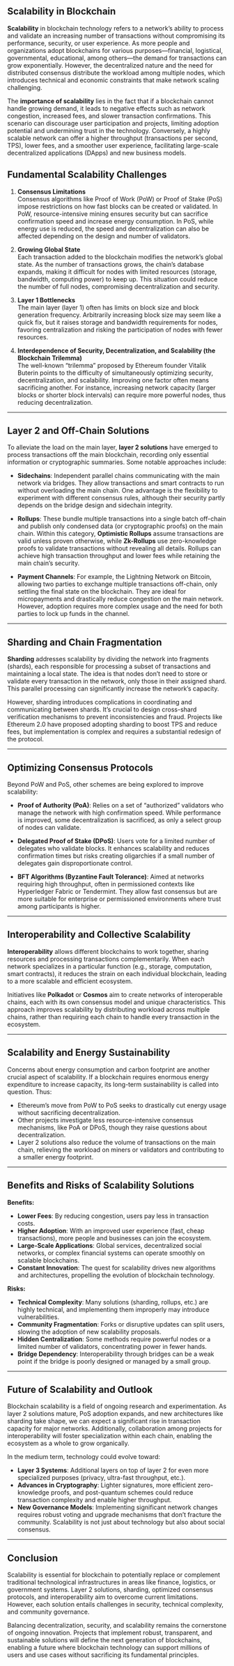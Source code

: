 ## **Scalability in Blockchain**

**Scalability** in blockchain technology refers to a network’s ability to process and validate an increasing number of transactions without compromising its performance, security, or user experience. As more people and organizations adopt blockchains for various purposes—financial, logistical, governmental, educational, among others—the demand for transactions can grow exponentially. However, the decentralized nature and the need for distributed consensus distribute the workload among multiple nodes, which introduces technical and economic constraints that make network scaling challenging.

The **importance of scalability** lies in the fact that if a blockchain cannot handle growing demand, it leads to negative effects such as network congestion, increased fees, and slower transaction confirmations. This scenario can discourage user participation and projects, limiting adoption potential and undermining trust in the technology. Conversely, a highly scalable network can offer a higher throughput (transactions per second, TPS), lower fees, and a smoother user experience, facilitating large-scale decentralized applications (DApps) and new business models.



## **Fundamental Scalability Challenges**

1. **Consensus Limitations**  
   Consensus algorithms like Proof of Work (PoW) or Proof of Stake (PoS) impose restrictions on how fast blocks can be created or validated. In PoW, resource-intensive mining ensures security but can sacrifice confirmation speed and increase energy consumption. In PoS, while energy use is reduced, the speed and decentralization can also be affected depending on the design and number of validators.

2. **Growing Global State**  
   Each transaction added to the blockchain modifies the network’s global state. As the number of transactions grows, the chain’s database expands, making it difficult for nodes with limited resources (storage, bandwidth, computing power) to keep up. This situation could reduce the number of full nodes, compromising decentralization and security.

3. **Layer 1 Bottlenecks**  
   The main layer (layer 1) often has limits on block size and block generation frequency. Arbitrarily increasing block size may seem like a quick fix, but it raises storage and bandwidth requirements for nodes, favoring centralization and risking the participation of nodes with fewer resources.

4. **Interdependence of Security, Decentralization, and Scalability (the Blockchain Trilemma)**  
   The well-known “trilemma” proposed by Ethereum founder Vitalik Buterin points to the difficulty of simultaneously optimizing security, decentralization, and scalability. Improving one factor often means sacrificing another. For instance, increasing network capacity (larger blocks or shorter block intervals) can require more powerful nodes, thus reducing decentralization.

---

## **Layer 2 and Off-Chain Solutions**

To alleviate the load on the main layer, **layer 2 solutions** have emerged to process transactions off the main blockchain, recording only essential information or cryptographic summaries. Some notable approaches include:

- **Sidechains**: Independent parallel chains communicating with the main network via bridges. They allow transactions and smart contracts to run without overloading the main chain. One advantage is the flexibility to experiment with different consensus rules, although their security partly depends on the bridge design and sidechain integrity.

- **Rollups**: These bundle multiple transactions into a single batch off-chain and publish only condensed data (or cryptographic proofs) on the main chain. Within this category, **Optimistic Rollups** assume transactions are valid unless proven otherwise, while **Zk-Rollups** use zero-knowledge proofs to validate transactions without revealing all details. Rollups can achieve high transaction throughput and lower fees while retaining the main chain’s security.

- **Payment Channels**: For example, the Lightning Network on Bitcoin, allowing two parties to exchange multiple transactions off-chain, only settling the final state on the blockchain. They are ideal for micropayments and drastically reduce congestion on the main network. However, adoption requires more complex usage and the need for both parties to lock up funds in the channel.

---

## **Sharding and Chain Fragmentation**

**Sharding** addresses scalability by dividing the network into fragments (shards), each responsible for processing a subset of transactions and maintaining a local state. The idea is that nodes don’t need to store or validate every transaction in the network, only those in their assigned shard. This parallel processing can significantly increase the network’s capacity.

However, sharding introduces complications in coordinating and communicating between shards. It’s crucial to design cross-shard verification mechanisms to prevent inconsistencies and fraud. Projects like Ethereum 2.0 have proposed adopting sharding to boost TPS and reduce fees, but implementation is complex and requires a substantial redesign of the protocol.

---

## **Optimizing Consensus Protocols**

Beyond PoW and PoS, other schemes are being explored to improve scalability:

- **Proof of Authority (PoA)**: Relies on a set of “authorized” validators who manage the network with high confirmation speed. While performance is improved, some decentralization is sacrificed, as only a select group of nodes can validate.

- **Delegated Proof of Stake (DPoS)**: Users vote for a limited number of delegates who validate blocks. It enhances scalability and reduces confirmation times but risks creating oligarchies if a small number of delegates gain disproportionate control.

- **BFT Algorithms (Byzantine Fault Tolerance)**: Aimed at networks requiring high throughput, often in permissioned contexts like Hyperledger Fabric or Tendermint. They allow fast consensus but are more suitable for enterprise or permissioned environments where trust among participants is higher.

---

## **Interoperability and Collective Scalability**

**Interoperability** allows different blockchains to work together, sharing resources and processing transactions complementarily. When each network specializes in a particular function (e.g., storage, computation, smart contracts), it reduces the strain on each individual blockchain, leading to a more scalable and efficient ecosystem.

Initiatives like **Polkadot** or **Cosmos** aim to create networks of interoperable chains, each with its own consensus model and unique characteristics. This approach improves scalability by distributing workload across multiple chains, rather than requiring each chain to handle every transaction in the ecosystem.

---

## **Scalability and Energy Sustainability**

Concerns about energy consumption and carbon footprint are another crucial aspect of scalability. If a blockchain requires enormous energy expenditure to increase capacity, its long-term sustainability is called into question. Thus:

- Ethereum’s move from PoW to PoS seeks to drastically cut energy usage without sacrificing decentralization.  
- Other projects investigate less resource-intensive consensus mechanisms, like PoA or DPoS, though they raise questions about decentralization.  
- Layer 2 solutions also reduce the volume of transactions on the main chain, relieving the workload on miners or validators and contributing to a smaller energy footprint.

---

## **Benefits and Risks of Scalability Solutions**

**Benefits:**
- **Lower Fees**: By reducing congestion, users pay less in transaction costs.  
- **Higher Adoption**: With an improved user experience (fast, cheap transactions), more people and businesses can join the ecosystem.  
- **Large-Scale Applications**: Global services, decentralized social networks, or complex financial systems can operate smoothly on scalable blockchains.  
- **Constant Innovation**: The quest for scalability drives new algorithms and architectures, propelling the evolution of blockchain technology.

**Risks:**
- **Technical Complexity**: Many solutions (sharding, rollups, etc.) are highly technical, and implementing them improperly may introduce vulnerabilities.  
- **Community Fragmentation**: Forks or disruptive updates can split users, slowing the adoption of new scalability proposals.  
- **Hidden Centralization**: Some methods require powerful nodes or a limited number of validators, concentrating power in fewer hands.  
- **Bridge Dependency**: Interoperability through bridges can be a weak point if the bridge is poorly designed or managed by a small group.

---

## **Future of Scalability and Outlook**

Blockchain scalability is a field of ongoing research and experimentation. As layer 2 solutions mature, PoS adoption expands, and new architectures like sharding take shape, we can expect a significant rise in transaction capacity for major networks. Additionally, collaboration among projects for interoperability will foster specialization within each chain, enabling the ecosystem as a whole to grow organically.

In the medium term, technology could evolve toward:

- **Layer 3 Systems**: Additional layers on top of layer 2 for even more specialized purposes (privacy, ultra-fast throughput, etc.).  
- **Advances in Cryptography**: Lighter signatures, more efficient zero-knowledge proofs, and post-quantum schemes could reduce transaction complexity and enable higher throughput.  
- **New Governance Models**: Implementing significant network changes requires robust voting and upgrade mechanisms that don’t fracture the community. Scalability is not just about technology but also about social consensus.

---

## **Conclusion**

Scalability is essential for blockchain to potentially replace or complement traditional technological infrastructures in areas like finance, logistics, or government systems. Layer 2 solutions, sharding, optimized consensus protocols, and interoperability aim to overcome current limitations. However, each solution entails challenges in security, technical complexity, and community governance.

Balancing decentralization, security, and scalability remains the cornerstone of ongoing innovation. Projects that implement robust, transparent, and sustainable solutions will define the next generation of blockchains, enabling a future where blockchain technology can support millions of users and use cases without sacrificing its fundamental principles.
